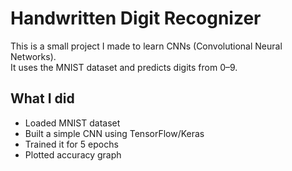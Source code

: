 # Handwritten Digit Recognizer

This is a small project I made to learn CNNs (Convolutional Neural Networks).  
It uses the MNIST dataset and predicts digits from 0–9.

## What I did
- Loaded MNIST dataset
- Built a simple CNN using TensorFlow/Keras
- Trained it for 5 epochs
- Plotted accuracy graph